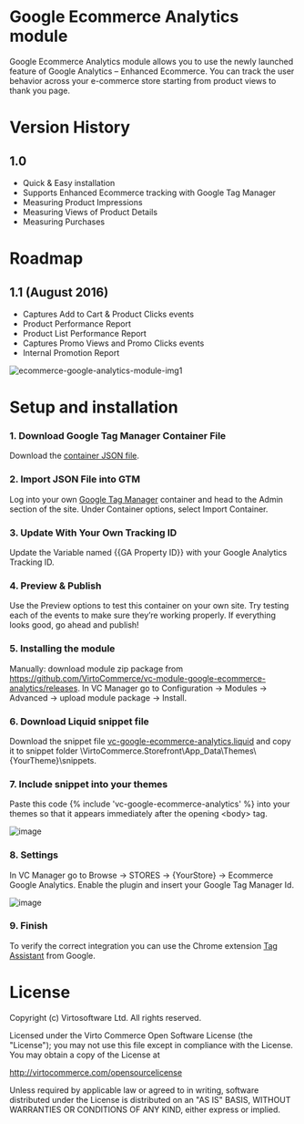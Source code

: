 # Google Ecommerce Analytics module
Google Ecommerce Analytics module allows you to use the newly launched feature of Google Analytics – Enhanced Ecommerce. You can track the user behavior across your e-commerce store starting from product views to thank you page.

# Version History
## 1.0 
* Quick & Easy installation
* Supports Enhanced Ecommerce tracking with Google Tag Manager
* Measuring Product Impressions
* Measuring Views of Product Details
* Measuring Purchases

# Roadmap
## 1.1 (August 2016)
* Captures Add to Cart & Product Clicks events
* Product Performance Report
* Product List Performance Report
* Captures Promo Views and Promo Clicks events
* Internal Promotion Report

![ecommerce-google-analytics-module-img1](https://cloud.githubusercontent.com/assets/7644848/17057938/bfd5cd42-501d-11e6-9a8a-9b50051d9178.PNG)

# Setup and installation

### 1. Download Google Tag Manager Container File
Download the <a href="https://raw.githubusercontent.com/VirtoCommerce/vc-module-google-ecommerce-analytics/master/VirtoCommerce.GoogleEcommerceAnalyticsModule.Web/Content/gtm-virtocommerce_v1.json">container JSON file</a>.

### 2. Import JSON File into GTM
Log into your own <a href="http://www.google.com/tagmanager/">Google Tag Manager</a> container and head to the Admin section of the site. Under Container options, select Import Container.

### 3. Update With Your Own Tracking ID
Update the Variable named {{GA Property ID}} with your Google Analytics Tracking ID.

### 4. Preview & Publish
Use the Preview options to test this container on your own site. Try testing each of the events to make sure they’re working properly. If everything looks good, go ahead and publish!

### 5. Installing the module
Manually: download module zip package from https://github.com/VirtoCommerce/vc-module-google-ecommerce-analytics/releases. In VC Manager go to Configuration -> Modules -> Advanced -> upload module package -> Install.

### 6. Download Liquid snippet file
Download the snippet file <a href="">vc-google-ecommerce-analytics.liquid</a> and copy it to snippet folder \VirtoCommerce.Storefront\App_Data\Themes\\{YourTheme}\snippets.

### 7. Include snippet into your themes
Paste this code {% include 'vc-google-ecommerce-analytics' %} into your themes so that it appears immediately after the opening \<body\> tag.

![image](https://cloud.githubusercontent.com/assets/7644848/17433536/92749548-5b05-11e6-8762-2a2e194e8e4e.png)

### 8. Settings
In VC Manager go to Browse -> STORES -> {YourStore} -> Ecommerce Google Analytics. Enable the plugin and insert your Google Tag Manager Id.

![image](https://cloud.githubusercontent.com/assets/7644848/17435851/bcf1fa28-5b13-11e6-8d24-8fd3b757051c.png)

### 9. Finish
To verify the correct integration you can use the Chrome extension <a href="https://chrome.google.com/webstore/detail/tag-assistant-by-google/kejbdjndbnbjgmefkgdddjlbokphdefk">Tag Assistant</a> from Google. 

# License
Copyright (c) Virtosoftware Ltd.  All rights reserved.

Licensed under the Virto Commerce Open Software License (the "License"); you
may not use this file except in compliance with the License. You may
obtain a copy of the License at

http://virtocommerce.com/opensourcelicense

Unless required by applicable law or agreed to in writing, software
distributed under the License is distributed on an "AS IS" BASIS,
WITHOUT WARRANTIES OR CONDITIONS OF ANY KIND, either express or
implied.
